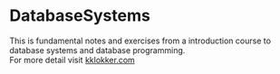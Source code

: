 # DatabaseSystems
This is fundamental notes and exercises from a introduction course to database systems and database programming. <br>
For more detail visit [kklokker.com](www.kklokker.com)
